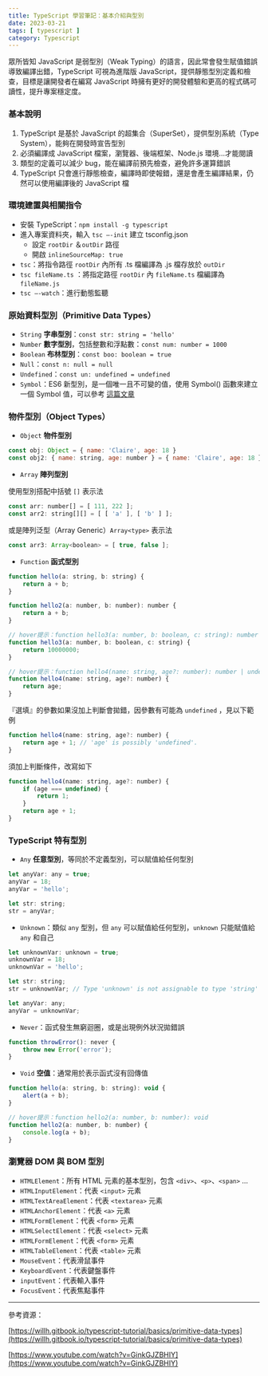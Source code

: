 ```yaml
---
title: TypeScript 學習筆記：基本介紹與型別
date: 2023-03-21
tags: [ typescript ]
category: Typescript
---
```


眾所皆知 JavaScript 是弱型別（Weak Typing）的語言，因此常會發生賦值錯誤導致編譯出錯，TypeScript 可視為進階版 JavaScript，提供靜態型別定義和檢查，目標是讓開發者在編寫 JavaScript 時擁有更好的開發體驗和更高的程式碼可讀性，提升專案穩定度。

### **基本說明**

1. TypeScript 是基於 JavaScript 的超集合（SuperSet），提供型別系統（Type System），能夠在開發時宣告型別
2. 必須編譯成 JavaScript 檔案，瀏覽器、後端框架、Node.js 環境…才能閱讀
3. 類型的定義可以減少 bug，能在編譯前預先檢查，避免許多運算錯誤
4. TypeScript 只會進行靜態檢查，編譯時即使報錯，還是會產生編譯結果，仍然可以使用編譯後的 JavaScript 檔

<!-- more -->

### **環境建置與相關指令**

- 安裝 TypeScript：`npm install -g typescript`
- 進入專案資料夾，輸入 `tsc —-init` 建立 tsconfig.json
    - 設定 `rootDir` ＆`outDir` 路徑
    - 開啟 `inlineSourceMap: true`
- `tsc`：將指令路徑 `rootDir` 內所有 .ts 檔編譯為 .js 檔存放於 `outDir`
- `tsc fileName.ts` ：將指定路徑 `rootDir` 內 `fileName.ts` 檔編譯為 `fileName.js`
- `tsc —-watch`：進行動態監聽

### **原始資料型別（Primitive Data Types）**

- `String` **字串型別**：`const str: string = 'hello'`
- `Number` **數字型別**，包括整數和浮點數：`const num: number = 1000`
- `Boolean` **布林型別**：`const boo: boolean = true`
- `Null`：`const n: null = null`
- `Undefined`：`const un: undefined = undefined`
- `Symbol`：ES6 新型別，是一個唯一且不可變的值，使用 Symbol() 函數來建立一個 Symbol 值，可以參考 [這篇文章](https://www.notion.so/Javascript-ES6-Symbol-cdc162d0109f4ee3b98b8ca1ecce186e)

### **物件型別（Object Types）**

- `Object` **物件型別**

```jsx
const obj: Object = { name: 'Claire', age: 18 }
const obj2: { name: string, age: number } = { name: 'Claire', age: 18 }
```

- `Array` **陣列型別**

使用型別搭配中括號 `[]` 表示法

```jsx
const arr: number[] = [ 111, 222 ];
const arr2: string[][] = [ [ 'a' ], [ 'b' ] ];
```

或是陣列泛型（Array Generic）`Array<type>` 表示法

```jsx
const arr3: Array<boolean> = [ true, false ];
```

- `Function` **函式型別**

```jsx
function hello(a: string, b: string) {
    return a + b;
}

function hello2(a: number, b: number): number {
    return a + b;
}

// hover提示：function hello3(a: number, b: boolean, c: string): number
function hello3(a: number, b: boolean, c: string) {
    return 10000000;
}

// hover提示：function hello4(name: string, age?: number): number | undefined
function hello4(name: string, age?: number) {
    return age;
}
```

『選填』的參數如果沒加上判斷會拋錯，因參數有可能為 `undefined` ，見以下範例

```jsx
function hello4(name: string, age?: number) {
    return age + 1; // 'age' is possibly 'undefined'.
}
```

須加上判斷條件，改寫如下

```jsx
function hello4(name: string, age?: number) {
    if (age === undefined) {
        return 1;
    }
    return age + 1;
}
```

### **TypeScript 特有型別**

- `Any` **任意型別**，等同於不定義型別，可以賦值給任何型別

```jsx
let anyVar: any = true;
anyVar = 18;
anyVar = 'hello';

let str: string;
str = anyVar;
```

- `Unknown`：類似 `any` 型別，但 `any` 可以賦值給任何型別，`unknown` 只能賦值給 `any` 和自己

```jsx
let unknownVar: unknown = true;
unknownVar = 18;
unknownVar = 'hello';

let str: string;
str = unknownVar; // Type 'unknown' is not assignable to type 'string'

let anyVar: any;
anyVar = unknownVar;
```

- `Never`：函式發生無窮迴圈，或是出現例外狀況拋錯誤

```jsx
function throwError(): never {
    throw new Error('error');
}
```

- `Void` **空值**：通常用於表示函式沒有回傳值

```jsx
function hello(a: string, b: string): void {
    alert(a + b);
}

// hover提示：function hello2(a: number, b: number): void
function hello2(a: number, b: number) {
    console.log(a + b);
}
```

### **瀏覽器 DOM 與 BOM 型別**

- `HTMLElement`：所有 HTML 元素的基本型別，包含 `<div>`、`<p>`、`<span>` …
- `HTMLInputElement`：代表 `<input>` 元素
- `HTMLTextAreaElement`：代表 `<textarea>` 元素
- `HTMLAnchorElement`：代表 `<a>` 元素
- `HTMLFormElement`：代表 `<form>` 元素
- `HTMLSelectElement`：代表 `<select>` 元素
- `HTMLFormElement`：代表 `<form>` 元素
- `HTMLTableElement`：代表 `<table>` 元素
- `MouseEvent`：代表滑鼠事件
- `KeyboardEvent`：代表鍵盤事件
- `inputEvent`：代表輸入事件
- `FocusEvent`：代表焦點事件

---

參考資源：

[https://willh.gitbook.io/typescript-tutorial/basics/primitive-data-types](https://willh.gitbook.io/typescript-tutorial/basics/primitive-data-types)

[https://www.youtube.com/watch?v=GinkGJZBHIY](https://www.youtube.com/watch?v=GinkGJZBHIY)